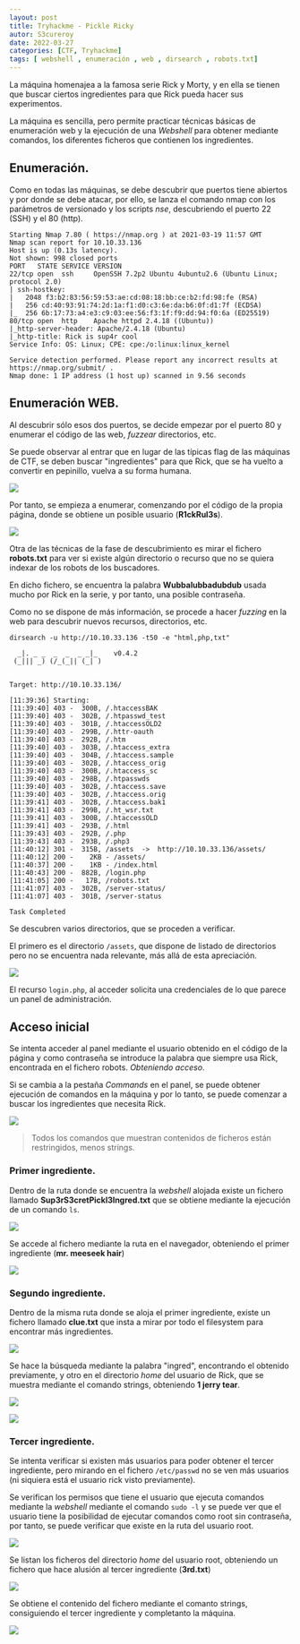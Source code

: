 ```yaml
---
layout: post
title: Tryhackme - Pickle Ricky
autor: S3cureroy
date: 2022-03-27
categories: [CTF, Tryhackme]
tags: [ webshell , enumeración , web , dirsearch , robots.txt]
---
```


La máquina homenajea a la famosa serie Rick y Morty, y en ella se tienen que buscar ciertos ingredientes para que Rick pueda hacer sus experimentos.  

La máquina es sencilla, pero permite practicar técnicas básicas de enumeración web y la ejecución de una *Webshell* para obtener mediante comandos, los diferentes ficheros que contienen los ingredientes.  


## Enumeración. ##

Como en todas las máquinas, se debe descubrir que puertos tiene abiertos y por donde se debe atacar, por ello, se lanza el comando nmap con los parámetros de versionado y los scripts *nse*, descubriendo el puerto 22 (SSH) y el 80 (http).

~~~console
Starting Nmap 7.80 ( https://nmap.org ) at 2021-03-19 11:57 GMT
Nmap scan report for 10.10.33.136
Host is up (0.13s latency).
Not shown: 998 closed ports
PORT   STATE SERVICE VERSION
22/tcp open  ssh     OpenSSH 7.2p2 Ubuntu 4ubuntu2.6 (Ubuntu Linux; protocol 2.0)
| ssh-hostkey: 
|   2048 f3:b2:83:56:59:53:ae:cd:08:18:bb:ce:b2:fd:98:fe (RSA)
|   256 cd:40:93:91:74:2d:1a:f1:d0:c3:6e:da:b6:0f:d1:7f (ECDSA)
|_  256 6b:17:73:a4:e3:c9:03:ee:56:f3:1f:f9:dd:94:f0:6a (ED25519)
80/tcp open  http    Apache httpd 2.4.18 ((Ubuntu))
|_http-server-header: Apache/2.4.18 (Ubuntu)
|_http-title: Rick is sup4r cool
Service Info: OS: Linux; CPE: cpe:/o:linux:linux_kernel

Service detection performed. Please report any incorrect results at https://nmap.org/submit/ .
Nmap done: 1 IP address (1 host up) scanned in 9.56 seconds
~~~

## Enumeración WEB. ## 

Al descubrir sólo esos dos puertos, se decide empezar por el puerto 80 y enumerar el código de las web, *fuzzear* directorios, etc.

Se puede observar al entrar que en lugar de las típicas flag de las máquinas de CTF, se deben buscar "ingredientes" para que Rick, que se ha vuelto a convertir en pepinillo, vuelva a su forma humana.  

![](https://i.imgur.com/JXoG18v.png)


Por tanto, se empieza a enumerar, comenzando por el código de la propia página, donde se obtiene un posible usuario (**R1ckRul3s**).

![](https://i.imgur.com/XAA6W1f.png)

Otra de las técnicas de la fase de descubrimiento es mirar el fichero **robots.txt** para ver si existe algún directorio o recurso que no se quiera indexar de los robots de los buscadores.

En dicho fichero, se encuentra la palabra **Wubbalubbadubdub** usada mucho por Rick en la serie, y por tanto, una posible contraseña.

Como no se dispone de más información, se procede a hacer *fuzzing* en la web para descubrir nuevos recursos, directorios, etc.

~~~console
dirsearch -u http://10.10.33.136 -t50 -e "html,php,txt" 

  _|. _ _  _  _  _ _|_    v0.4.2
 (_||| _) (/_(_|| (_| )


Target: http://10.10.33.136/

[11:39:36] Starting: 
[11:39:40] 403 -  300B, /.htaccessBAK                                    
[11:39:40] 403 -  302B, /.htpasswd_test                                  
[11:39:40] 403 -  301B, /.htaccessOLD2
[11:39:40] 403 -  299B, /.httr-oauth
[11:39:40] 403 -  292B, /.htm                                            
[11:39:40] 403 -  303B, /.htaccess_extra
[11:39:40] 403 -  304B, /.htaccess.sample                                
[11:39:40] 403 -  302B, /.htaccess_orig                                  
[11:39:40] 403 -  300B, /.htaccess_sc
[11:39:40] 403 -  298B, /.htpasswds                                      
[11:39:40] 403 -  302B, /.htaccess.save                                  
[11:39:40] 403 -  302B, /.htaccess.orig                                  
[11:39:41] 403 -  302B, /.htaccess.bak1                                  
[11:39:41] 403 -  299B, /.ht_wsr.txt                                     
[11:39:41] 403 -  300B, /.htaccessOLD
[11:39:41] 403 -  293B, /.html                                           
[11:39:43] 403 -  292B, /.php                                            
[11:39:43] 403 -  293B, /.php3                                           
[11:40:12] 301 -  315B, /assets  ->  http://10.10.33.136/assets/         
[11:40:12] 200 -    2KB - /assets/                                          
[11:40:37] 200 -    1KB - /index.html                                       
[11:40:43] 200 -  882B, /login.php                                        
[11:41:05] 200 -   17B, /robots.txt                                       
[11:41:07] 403 -  302B, /server-status/                                   
[11:41:07] 403 -  301B, /server-status                                    
                                                                             
Task Completed
~~~

Se descubren varios directorios, que se proceden a verificar.

El primero es el directorio ```/assets```, que dispone de listado de directorios pero no se encuentra nada relevante, más allá de esta apreciación.  

![](https://i.imgur.com/TRA9rFQ.png)

El recurso ```login.php```, al acceder solicita una credenciales de lo que parece un panel de administración.

## Acceso inicial ## 

Se intenta acceder al panel mediante el usuario obtenido en el código de la página y como contraseña se introduce la palabra que siempre usa Rick, encontrada en el fichero robots. *Obteniendo acceso*.

Si se cambia a la pestaña *Commands* en el panel, se puede obtener ejecución de comandos en la máquina y por lo tanto, se puede comenzar a buscar los ingredientes que necesita Rick.  

![](https://i.imgur.com/EGpk7BO.png)

> Todos los comandos que muestran contenidos de ficheros están restringidos, menos strings.

### Primer ingrediente.

Dentro de la ruta donde se encuentra la *webshell* alojada existe un fichero llamado **Sup3rS3cretPickl3Ingred.txt** que se obtiene mediante la ejecución de un comando ```ls```.

![](https://i.imgur.com/uJYImpK.png)

Se accede al fichero mediante la ruta en el navegador, obteniendo el primer ingrediente (**mr. meeseek hair**)

![](https://i.imgur.com/uNeIRbx.png)


### Segundo ingrediente. ##

Dentro de la misma ruta donde se aloja el primer ingrediente, existe un fichero llamado **clue.txt** que insta a mirar por todo el filesystem para encontrar más ingredientes.

![](https://i.imgur.com/s4HoQCi.png)

Se hace la búsqueda mediante la palabra "ingred", encontrando el obtenido previamente, y otro en el directorio *home* del usuario de Rick, que se muestra mediante el comando strings, obteniendo **1 jerry tear**.

![](https://i.imgur.com/t6Lkqg5.png)

![](https://i.imgur.com/JC3NJOC.png)

### Tercer ingrediente. ## 

Se intenta verificar si existen más usuarios para poder obtener el tercer ingrediente, pero mirando en el fichero ```/etc/passwd``` no se ven más usuarios (ni siquiera está el usuario rick visto previamente).

Se verifican los permisos que tiene el usuario que ejecuta comandos mediante la *webshell* mediante el comando ```sudo -l```  y se puede ver que el usuario tiene la posibilidad de ejecutar comandos como root sin contraseña, por tanto, se puede verificar que existe en la ruta del usuario root.

![](https://i.imgur.com/oSYvXgv.png)

Se listan los ficheros del directorio *home* del usuario root, obteniendo un fichero que hace alusión al tercer ingrediente (**3rd.txt**)

![](https://i.imgur.com/vvCtaTQ.png)

Se obtiene el contenido del fichero mediante el comanto strings, consiguiendo el tercer ingrediente y completanto la máquina.

![](https://i.imgur.com/XOEqmWF.png)
